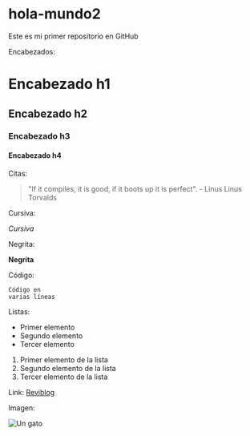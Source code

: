 # hola-mundo2
Este es mi primer repositorio en GitHub

Encabezados:

# Encabezado h1
## Encabezado h2
### Encabezado h3
#### Encabezado h4

Citas:

> "If it compiles, it is good, if it boots up it is perfect". - Linus Linus Torvalds

Cursiva:

*Cursiva*

Negrita:

**Negrita**

Código:

``` [language]
Código en
varias líneas
```
Listas:

* Primer elemento
* Segundo elemento
* Tercer elemento

1. Primer elemento de la lista
2. Segundo elemento de la lista
3. Tercer elemento de la lista

Link:
[Reviblog](www.reviblog.net)

Imagen:

![Un gato](https://reviblog.net/wp-content/uploads/2018/06/IMG_20180608_104752.jpg)
